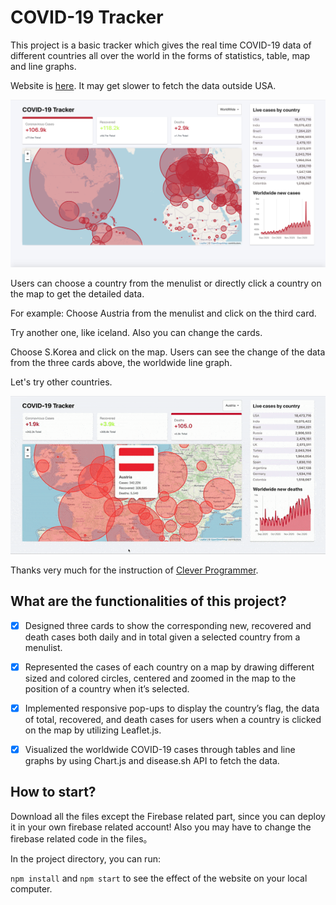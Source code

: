 # COVID-19 Tracker

This project is a basic tracker which gives the real time COVID-19 data of different countries all over the world in the forms of statistics, table, map and line graphs. 

Website is [here](https://covid-19-tracker-xiangning.web.app/). It may get slower to fetch the data outside USA.

![image](https://github.com/Xiangning2020/COVID-19-Tracker/blob/master/covid_worldwide.png)


Users can choose a country from the menulist or directly click a country on the map to get the detailed data. 

For example:
Choose Austria from the menulist and click on the third card. 


Try another one, like iceland. Also you can change the cards.

Choose S.Korea and click on the map. Users can see the change of the data from the three cards above, the worldwide line graph.


Let's try other countries.

![image](https://github.com/Xiangning2020/COVID-19-Tracker/blob/master/austria.gif)

Thanks very much for the instruction of [Clever Programmer](https://www.youtube.com/channel/UCqrILQNl5Ed9Dz6CGMyvMTQ).

## What are the functionalities of this project?

- [x] Designed three cards to show the corresponding new, recovered and death cases both daily and in total given a
selected country from a menulist.
- [x] Represented the cases of each country on a map by drawing different sized and colored circles, centered and zoomed
in the map to the position of a country when it’s selected.
- [x] Implemented responsive pop-ups to display the country’s flag, the data of total, recovered, and death cases for users
when a country is clicked on the map by utilizing Leaflet.js.
- [x] Visualized the worldwide COVID-19 cases through tables and line graphs by using Chart.js and disease.sh API to
fetch the data.



## How to start?

Download all the files except the Firebase related part, since you can deploy it in your own firebase related account!
Also you may have to change the firebase related code in the files。

In the project directory, you can run:

`npm install` and `npm start` to see the effect of the website on your local computer.

